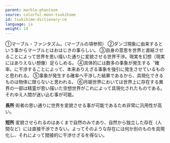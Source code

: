 ```yaml
---
parent: marble-phantasm
source: colorful-moon-tsukihime
id: tsukihime-dictionary-cm
language: ja
weight: 14
---
```


①マーブル・ファンタズム。（マーブルの項参照）
②ダンゴ現象に由来するという事からマーブルとはおはじきの事らしい。
③自身の意思を世界と直結させることによって世界を思い描いた通りに変貌させる世界干渉。現実を幻想（現実にはありえない想像）足らしめる。
④具体的には数多の事象が発生する〝確率〟に干渉することによって、本来ありえざる事象を強引に発生させているものと思われる。
⑤事象が発生する確率へ干渉した結果であるから、具現化できるものは物体に限らないと思われる。
⑥月姫世界においては世界上に存在する異界の一部は精霊が思い描いた空想世界がこれによって具現化されたものである。それゆえ人間が迷い込む事が可能。

**長所**
術者の思い通りに世界を変貌させる事が可能であるため非常に汎用性が高い。

**短所**
変貌させられるのはあくまで自然のみであり、自然から独立した存在（人間など）には直接干渉できない。よってそのような存在には何か別のものを具現化し、それによって間接的に干渉せざるを得ない。
